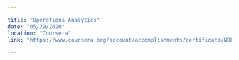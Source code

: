 ```yaml
---

title: "Operations Analytics"
date: "05/29/2020"
location: "Coursera"
link: "https://www.coursera.org/account/accomplishments/certificate/NDLCNV8CSVR9"

---
```

